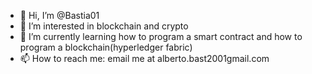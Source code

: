- 👋 Hi, I’m @Bastia01
- 👀 I’m interested in blockchain and crypto
- 🌱 I’m currently learning how to program a smart contract and how to program a blockchain(hyperledger fabric) 
- 📫 How to reach me: email me at alberto.bast2001gmail.com

<!---
Bastia01/Bastia01 is a ✨ special ✨ repository because its `README.md` (this file) appears on your GitHub profile.
You can click the Preview link to take a look at your changes.
--->

